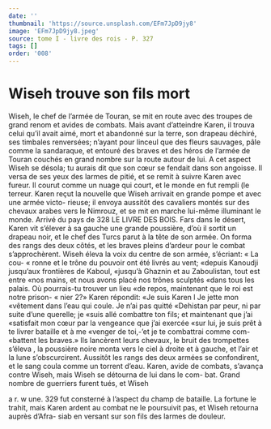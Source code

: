 ```yaml
---
date: ''
thumbnail: 'https://source.unsplash.com/EFm7JpD9jy8'
image: 'EFm7JpD9jy8.jpeg'
source: tome I - livre des rois - P. 327
tags: []
order: '008'
---
```


# Wiseh trouve son fils mort

Wiseh, le chef de l’armée de Touran, se mit en route avec des troupes de grand renom et avides de combats. Mais avant d’atteindre Karen, il trouva celui qu’il avait aimé, mort et abandonné sur la
terre, son drapeau déchiré, ses timbales renversées; n’ayant pour linceul que des fleurs sauvages, pâle comme la sandaraque, et entouré des braves et des héros de l’armée de Touran couchés en grand nombre
sur la route autour de lui. A cet aspect Wiseh se désola; tu aurais dit que son cœur se fendait dans
son angoisse. Il versa de ses yeux des larmes de pitié,
et se remit à suivre Karen avec fureur. Il courut comme un nuage qui court, et le monde en fut rempli (le terreur. Karen reçut la nouvelle que Wiseh arrivait en grande pompe et avec une armée victo- rieuse; il envoya aussitôt des cavaliers montés sur des chevaux arabes vers le Nimrouz, et se mit en marche lui-même illuminant le monde. Arrivé du pays de
328 LE LIVRE DES BOIS.
Fars dans le désert, Karen vit s’élever à sa gauche
une grande poussière, d’où il sortit un drapeau noir,
et le chef des Turcs parut à la tête de son armée. On
forma des rangs des deux côtés, et les braves pleins
d’ardeur pour le combat s’approchèrent. Wiseh éleva
la voix du centre de son armée, s’écriant: « La cou-
« ronne et le trône du pouvoir ont été livrés au vent;
«depuis Kanoudji jusqu’aux frontières de Kaboul,
«jusqu’à Ghaznin et au Zaboulistan, tout est entre
«nos mains, et nous avons placé nos trônes sculptés
«dans tous les palais. Où pourrais-tu trouver un lieu
«de repos, maintenant que le roi est notre prison- « nier 2?»
Karen répondit: «Je suis Karen l Je jette mon «vêtement dans l’eau qui coule. Je n’ai pas quitté
«Dehistan par peur, ni par suite d’une querelle; je
«suis allé combattre ton fils; et maintenant que j’ai «satisfait mon cœur par la vengeance que j’ai exercée
«sur lui, je suis prêt à te livrer bataille et à me «venger de toi,-’et je te combattrai comme com- «battent les braves.» Ils lancèrent leurs chevaux, le
bruit des trompettes s’éleva , la poussière noire monta
vers le ciel à droite et à gauche, et l’air et la lune s’obscurcirent. Aussitôt les rangs des deux armées
se confondirent, et le sang coula comme un torrent d’eau. Karen, avide de combats, s’avança contre
Wiseh, mais Wiseh se détourna de lui dans le com- bat. Grand nombre de guerriers furent tués, et Wiseh

a r. w une. 329 fut consterné à l’aspect du champ de bataille. La
fortune le trahit, mais Karen ardent au combat ne le poursuivit pas, et Wiseh retourna auprès d’Afra-
siab en versant sur son fils des larmes de douleur.

